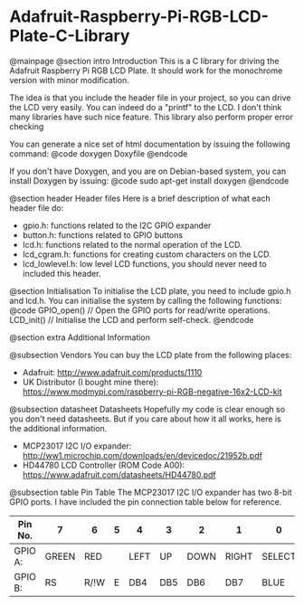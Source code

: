 Adafruit-Raspberry-Pi-RGB-LCD-Plate-C-Library
=============================================
@mainpage
@section intro Introduction
This is a C library for driving the Adafruit Raspberry Pi RGB LCD Plate.
It should work for the monochrome version with minor modification.

The idea is that you include the header file in your project, so you can
drive the LCD very easily. You can indeed do a "printf" to the LCD. I don't
think many libraries have such nice feature. This library also perform
proper error checking

You can generate a nice set of html documentation by issuing the following
command:
@code
doxygen Doxyfile
@endcode

If you don't have Doxygen, and you are on Debian-based system, you can install
Doxygen by issuing:
@code
sudo apt-get install doxygen
@endcode

@section header Header files
Here is a brief description of what each header file do:
- gpio.h: functions related to the I2C GPIO expander
- button.h: functions related to GPIO buttons
- lcd.h: functions related to the normal operation of the LCD.
- lcd_cgram.h: functions for creating custom characters on the LCD.
- lcd_lowlevel.h: low level LCD functions, you should never need to included
this header.

@section Initialisation
To initialise the LCD plate, you need to include gpio.h and lcd.h. You can
initialise the system by calling the following functions:
@code
GPIO_open() // Open the GPIO ports for read/write operations.
LCD_init() // Initialise the LCD and perform self-check.
@endcode

@section extra Additional Information

@subsection Vendors
You can buy the LCD plate from the following places:
- Adafruit:
http://www.adafruit.com/products/1110
- UK Distributor (I bought mine there):
https://www.modmypi.com/raspberry-pi-RGB-negative-16x2-LCD-kit

@subsection datasheet Datasheets
Hopefully my code is clear enough so you don't need datasheets. But if you care
about how it all works, here is the additional information.

- MCP23017 I2C I/O expander:
http://ww1.microchip.com/downloads/en/devicedoc/21952b.pdf
- HD44780 LCD Controller (ROM Code A00):
https://www.adafruit.com/datasheets/HD44780.pdf

@subsection table Pin Table
The MCP23017 I2C I/O expander has two 8-bit GPIO ports. I have included the
pin connection table below for reference.

Pin No. |7       |6       |5       |4       |3       |2       |1       |0
--------|--------|--------|--------|--------|--------|--------|--------|-------
 GPIO A:|GREEN   |RED     |        |LEFT    |UP      |DOWN    |RIGHT   |SELECT
 GPIO B:|RS      |R/!W    |E       |DB4     |DB5     |DB6     |DB7     |BLUE
